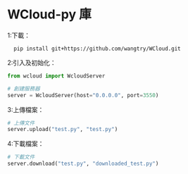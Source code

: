 # WCloud-py 庫

1:下載：
```
  pip install git+https://github.com/wangtry/WCloud.git
```
2:引入及初始化：
``` python
from wcloud import WcloudServer

# 創建服務器
server = WcloudServer(host="0.0.0.0", port=3550)
```
3:上傳檔案：
``` python
# 上傳文件
server.upload("test.py", "test.py")
```
4:下載檔案：
``` python
# 下載文件
server.download("test.py", "downloaded_test.py")
```
